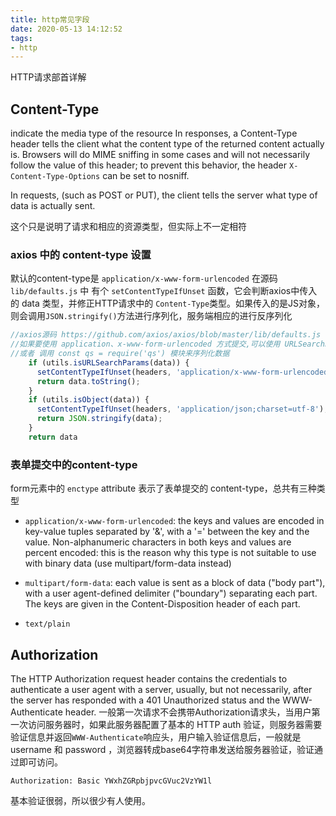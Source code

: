 ```yaml
---
title: http常见字段
date: 2020-05-13 14:12:52
tags:
- http
---
```

HTTP请求部首详解
<!-- more -->
## Content-Type
indicate the media type of the resource
In responses, a Content-Type header tells the client what the content type of the returned content actually is. Browsers will do MIME sniffing in some cases and will not necessarily follow the value of this header; to prevent this behavior, the header `X-Content-Type-Options` can be set to nosniff.

In requests, (such as POST or PUT), the client tells the server what type of data is actually sent.

这个只是说明了请求和相应的资源类型，但实际上不一定相符
### axios 中的 content-type 设置
默认的content-type是 `application/x-www-form-urlencoded`
在源码 `lib/defaults.js` 中 有个 `setContentTypeIfUnset` 函数，它会判断axios中传入的 data 类型，并修正HTTP请求中的 `Content-Type`类型。如果传入的是JS对象，则会调用`JSON.stringify()`方法进行序列化，服务端相应的进行反序列化
```js
//axios源码 https://github.com/axios/axios/blob/master/lib/defaults.js
//如果要使用 application、x-www-form-urlencoded 方式提交,可以使用 URLSearchParams API
//或者 调用 const qs = require('qs') 模块来序列化数据
    if (utils.isURLSearchParams(data)) {
      setContentTypeIfUnset(headers, 'application/x-www-form-urlencoded;charset=utf-8');
      return data.toString();
    }
    if (utils.isObject(data)) {
      setContentTypeIfUnset(headers, 'application/json;charset=utf-8');
      return JSON.stringify(data);
    }
    return data
```
### 表单提交中的content-type
form元素中的 `enctype` attribute 表示了表单提交的 content-type，总共有三种类型

- `application/x-www-form-urlencoded`: the keys and values are encoded in key-value tuples separated by '&', with a '=' between the key and the value. Non-alphanumeric characters in both keys and values are percent encoded: this is the reason why this type is not suitable to use with binary data (use multipart/form-data instead)

- `multipart/form-data`: each value is sent as a block of data ("body part"), with a user agent-defined delimiter ("boundary") separating each part. The keys are given in the Content-Disposition header of each part.

- `text/plain`
## Authorization
The HTTP Authorization request header contains the credentials to authenticate a user agent with a server, usually, but not necessarily, after the server has responded with a 401 Unauthorized status and the WWW-Authenticate header.
一般第一次请求不会携带Authorization请求头，当用户第一次访问服务器时，如果此服务器配置了基本的 HTTP auth 验证，则服务器需要验证信息并返回`WWW-Authenticate`响应头，用户输入验证信息后，一般就是username 和 password ，浏览器转成base64字符串发送给服务器验证，验证通过即可访问。

`Authorization: Basic YWxhZGRpbjpvcGVuc2VzYW1l`

基本验证很弱，所以很少有人使用。

